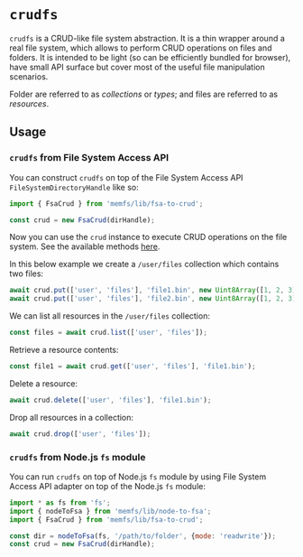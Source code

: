 # `crudfs`

`crudfs` is a CRUD-like file system abstraction. It is a thin wrapper around a
real file system, which allows to perform CRUD operations on files and folders.
It is intended to be light (so can be efficiently bundled for browser),
have small API surface but cover most of the useful file manipulation scenarios.

Folder are referred to as *collections* or *types*; and files are referred to as *resources*.


## Usage


### `crudfs` from File System Access API

You can construct `crudfs` on top of the File System Access API `FileSystemDirectoryHandle` like so:

```js
import { FsaCrud } from 'memfs/lib/fsa-to-crud';

const crud = new FsaCrud(dirHandle);
```

Now you can use the `crud` instance to execute CRUD operations on the file system.
See the available methods [here](../../src/crud/types.ts).

In this below example we create a `/user/files` collection which contains two files:

```js
await crud.put(['user', 'files'], 'file1.bin', new Uint8Array([1, 2, 3]));
await crud.put(['user', 'files'], 'file2.bin', new Uint8Array([1, 2, 3]));
```

We can list all resources in the `/user/files` collection:

```js
const files = await crud.list(['user', 'files']);
```

Retrieve a resource contents:

```js
const file1 = await crud.get(['user', 'files'], 'file1.bin');
```

Delete a resource:

```js
await crud.delete(['user', 'files'], 'file1.bin');
```

Drop all resources in a collection:

```js
await crud.drop(['user', 'files']);
```


### `crudfs` from Node.js `fs` module

You can run `crudfs` on top of Node.js `fs` module by using File System Access API
adapter on top of the  Node.js `fs` module:

```js
import * as fs from 'fs';
import { nodeToFsa } from 'memfs/lib/node-to-fsa';
import { FsaCrud } from 'memfs/lib/fsa-to-crud';

const dir = nodeToFsa(fs, '/path/to/folder', {mode: 'readwrite'});
const crud = new FsaCrud(dirHandle);
```
